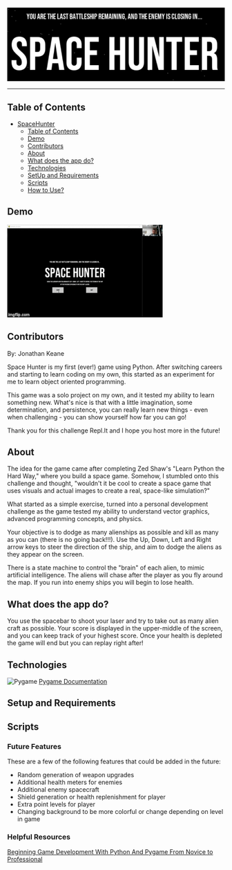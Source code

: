 <p align="center">
  <img src="https://github.com/jkeane889/SpaceHunter/blob/master/SpaceHunterLogo.png">
</p>

------------------------------

## Table of Contents
- [SpaceHunter](#amplify-austin)
  - [Table of Contents](#table-of-contents)
  - [Demo](#demo)
  - [Contributors](#contributors)
  - [About](#about)
  - [What does the app do?](#what-does-the-app-do)
  - [Technologies](#technologies)
  - [SetUp and Requirements](#setup-and-requirements)
  - [Scripts](#scripts)
  - [How to Use?](#how-to-use)

## Demo
![SpaceHunter](https://github.com/jkeane889/SpaceHunter/blob/master/spaceHuntGIF.gif)

## Contributors

By: Jonathan Keane

Space Hunter is my first (ever!) game using Python.  After switching careers and starting to learn coding on my own, this started as an experiment for me to learn object oriented programming. 

This game was a solo project on my own, and it tested my ability to learn something new.  What's nice is that with a little imagination, some determination, and persistence, you can really learn new things - even when challenging - you can show yourself how far you can go! 

Thank you for this challenge Repl.It and I hope you host more in the future!

## About

The idea for the game came after completing Zed Shaw's "Learn Python the Hard Way," where you build a space game.  Somehow, I stumbled onto this challenge and thought, "wouldn't it be cool to create a space game that uses visuals and actual images to create a real, space-like simulation?"

What started as a simple exercise, turned into a personal development challenge as the game tested my ability to understand vector graphics, advanced programming concepts, and physics.  

Your objective is to dodge as many alienships as possible and kill as many as you can (there is no going back!!!).  Use the Up, Down, Left and Right arrow keys to steer the direction of the ship, and aim to dodge the aliens as they appear on the screen.

There is a state machine to control the "brain" of each alien, to mimic artificial intelligence.  The aliens will chase after the player as you fly around the map.  If you run into enemy ships you will begin to lose health.

## What does the app do?

You use the spacebar to shoot your laser and try to take out as many alien craft as possible.  Your score is displayed in the upper-middle of the screen, and you can keep track of your highest score.  Once your health is depleted the game will end but you can replay right after!

## Technologies
![Pygame]()
[Pygame Documentation](https://www.pygame.org/docs/)

## Setup and Requirements

## Scripts

### Future Features
These are a few of the following features that could be added in the future:
  * Random generation of weapon upgrades
  * Additional health meters for enemies
  * Additional enemy spacecraft
  * Shield generation or health replenishment for player
  * Extra point levels for player 
  * Changing background to be more colorful or change depending on level in game

### Helpful Resources
[Beginning Game Development With Python And Pygame From Novice to Professional](http://slav0nic.org.ua/static/books/python/beginning-game-development-with-python-and-pygame-from-novice-to-professional.9781590598726.29808.pdf)

